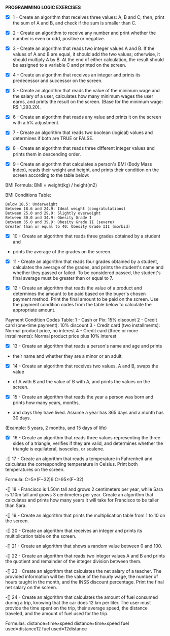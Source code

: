 __PROGRAMMING LOGIC EXERCISES__

- [x] 1 - Create an algorithm that receives three values: A, B and C; then, print the
sum of A and B, and check if the sum is smaller than C.

- [x] 2 - Create an algorithm to receive any number and print whether the number is even or odd, positive or negative.

- [x] 3 - Create an algorithm that reads two integer values A and B. If the values of A and B are equal, it should add the
two values; otherwise, it should multiply A by B. At the end of either calculation, the result should be assigned to a 
variable C and printed on the screen.

- [x] 4 - Create an algorithm that receives an integer and prints its predecessor and successor on the screen.

- [x] 5 - Create an algorithm that reads the value of the minimum wage and the salary of a user, calculates how many 
minimum wages the user earns, and prints the result on the screen. (Base for the minimum wage: R$ 1,293.20).

-[x] 6 - Create an algorithm that reads any value and prints it on the screen with a 5% adjustment.

-[x] 7 - Create an algorithm that reads two boolean (logical) values and determines if both are TRUE or FALSE.

-[x] 8 - Create an algorithm that reads three different integer values and prints them in descending order.

-[x] 9 - Create an algorithm that calculates a person's BMI (Body Mass Index), reads their weight and height, and prints 
their condition on the screen according to the table below:

BMI Formula:
BMI = weight(kg) / height(m2)

BMI Conditions Table:

    Below 18.5: Underweight
    Between 18.6 and 24.9: Ideal weight (congratulations)
    Between 25.0 and 29.9: Slightly overweight
    Between 30.0 and 34.9: Obesity Grade I
    Between 35.0 and 39.9: Obesity Grade II (severe)
    Greater than or equal to 40: Obesity Grade III (morbid)

-[x] 10 - Create an algorithm that reads three grades obtained by a student and 
- prints the average of the grades on the screen.

-[x] 11 - Create an algorithm that reads four grades obtained by a student, calculates the average of the grades, 
and prints the student's name and whether they passed or failed. To be considered passed,
the student's final average must be greater than or equal to 7.

-[x] 12 - Create an algorithm that reads the value of a product and determines the amount to 
be paid based on the buyer's chosen payment method. Print the final amount to be paid on the 
screen. Use the payment condition codes from the table below to calculate the appropriate amount.

Payment Condition Codes Table:
1 - Cash or Pix: 15% discount
2 - Credit card (one-time payment): 10% discount
3 - Credit card (two installments): Normal product price, no interest
4 - Credit card (three or more installments): Normal product price plus 10% interest

-[x] 13 - Create an algorithm that reads a person's name and age and prints 
- their name and whether they are a minor or an adult.

-[x] 14 - Create an algorithm that receives two values, A and B, swaps the value 
- of A with B and the value of B with A, and prints the values on the screen.

-[x] 15 - Create an algorithm that reads the year a person was born and prints how many years, months, 
- and days they have lived. Assume a year has 365 days and a month has 30 days.

(Example: 5 years, 2 months, and 15 days of life)

-[x] 16 - Create an algorithm that reads three values representing the three sides of a triangle, verifies if they are 
valid, and determines whether the triangle is equilateral, isosceles, or scalene.

-[] 17 - Create an algorithm that reads a temperature in Fahrenheit and calculates the 
corresponding temperature in Celsius. Print both temperatures on the screen.

Formula:
C=5×(F−32)9
C=95×(F−32)

-[] 18 - Francisco is 1.50m tall and grows 2 centimeters per year, while Sara is 1.10m tall and grows 
3 centimeters per year. Create an algorithm that calculates and prints how many years 
it will take for Francisco to be taller than Sara.

-[] 19 - Create an algorithm that prints the multiplication table from 1 to 10 on the screen.

-[] 20 - Create an algorithm that receives an integer and prints its multiplication table on the screen.

-[] 21 - Create an algorithm that shows a random value between 0 and 100.

-[] 22 - Create an algorithm that reads two integer values A and B and 
prints the quotient and remainder of the integer division between them.

-[] 23 - Create an algorithm that calculates the net salary of a teacher. The provided 
information will be: the value of the hourly wage, the number of hours taught in the 
month, and the INSS discount percentage. Print the final net salary on the screen.

-[] 24 - Create an algorithm that calculates the amount of fuel consumed during a trip, 
knowing that the car does 12 km per liter. The user must provide the time spent on the trip, 
their average speed, the distance traveled, and the amount of fuel used for the trip.

Formulas:
distance=time×speed
distance=time×speed
fuel used=distance12
fuel used=12distance
